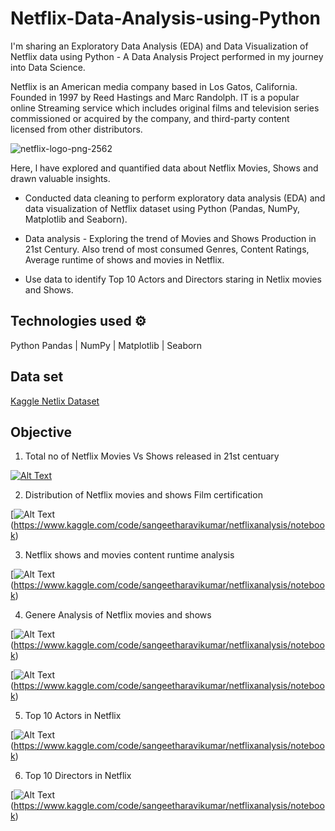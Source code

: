 # Netflix-Data-Analysis-using-Python

I'm sharing an Exploratory Data Analysis (EDA) and Data Visualization of Netflix data using Python - A Data Analysis Project performed in my journey into Data Science.

Netflix is an American media company based in Los Gatos, California. Founded in 1997 by Reed Hastings and Marc Randolph. IT is a popular online Streaming service which includes original films and television series commissioned or acquired by the company, and third-party content licensed from other distributors. 

![netflix-logo-png-2562](https://user-images.githubusercontent.com/125726682/228943665-3279385b-e53c-4261-aa26-2a8df2ac0020.png)

Here, l have explored and quantified data about Netflix Movies, Shows and drawn valuable insights.

* Conducted data cleaning to perform exploratory data analysis (EDA) and data visualization of Netflix dataset using Python (Pandas, NumPy, Matplotlib and Seaborn).

* Data analysis - Exploring the trend of Movies and Shows Production in 21st Century. Also trend of most consumed Genres, Content Ratings, Average runtime of shows and movies in Netflix.

* Use data to identify Top 10 Actors and Directors staring in Netlix movies and Shows.

## Technologies used ⚙️

  Python
  Pandas | NumPy | Matplotlib | Seaborn
  
## Data set

[Kaggle Netlix Dataset](https://www.kaggle.com/datasets/victorsoeiro/netflix-tv-shows-and-movies)

## Objective

1. Total no of Netflix Movies Vs Shows released in 21st centuary

[![Alt Text](1.png)](https://www.kaggle.com/code/sangeetharavikumar/netflixanalysis/notebook)

2. Distribution of Netflix movies and shows Film certification 

[![Alt Text](2.png)(https://www.kaggle.com/code/sangeetharavikumar/netflixanalysis/notebook)

3. Netflix shows and movies content runtime analysis

[![Alt Text](3.png)(https://www.kaggle.com/code/sangeetharavikumar/netflixanalysis/notebook)

4. Genere Analysis of Netflix movies and shows

[![Alt Text](4.png)(https://www.kaggle.com/code/sangeetharavikumar/netflixanalysis/notebook)

[![Alt Text](4.1.png)(https://www.kaggle.com/code/sangeetharavikumar/netflixanalysis/notebook)

5. Top 10 Actors in Netflix

[![Alt Text](5.png)(https://www.kaggle.com/code/sangeetharavikumar/netflixanalysis/notebook)

6. Top 10 Directors in Netflix

[![Alt Text](6.png)(https://www.kaggle.com/code/sangeetharavikumar/netflixanalysis/notebook)
